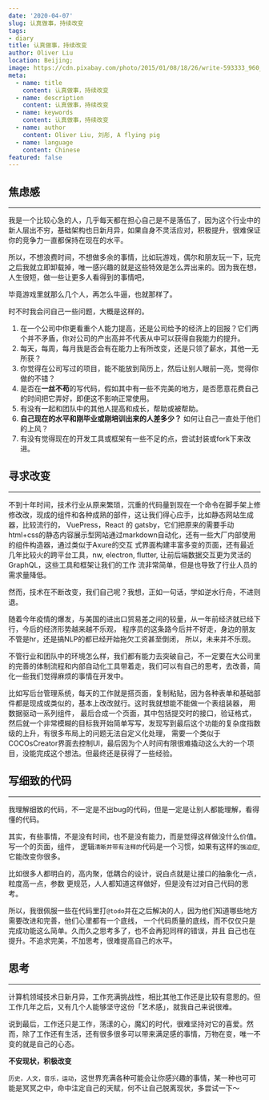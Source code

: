 ```yaml
---
date: '2020-04-07'
slug: 认真做事，持续改变
tags:
- diary
title: 认真做事，持续改变
author: Oliver Liu
location: Beijing;
image: https://cdn.pixabay.com/photo/2015/01/08/18/26/write-593333_960_720.jpg
meta:
  - name: title
    content: 认真做事，持续改变
  - name: description
    content: 认真做事，持续改变
  - name: keywords
    content: 认真做事，持续改变
  - name: author
    content: Oliver Liu, 刘彤, A flying pig
  - name: language
    content: Chinese
featured: false
---
```


## 焦虑感

--- 

我是一个比较心急的人，几乎每天都在担心自己是不是落伍了，因为这个行业中的新人层出不穷，基础架构也日新月异，如果自身不灵活应对，积极提升，很难保证你的竞争力一直都保持在现在的水平。

所以，不想浪费时间，不想做多余的事情，比如玩游戏，偶尔和朋友玩一下，玩完之后我就立即卸载掉，唯一感兴趣的就是这些特效是怎么弄出来的。因为我在想，人生很短，做一些让更多人看得到的事情吧，

毕竟游戏里就那么几个人，再怎么牛逼，也就那样了。

时不时我会问自己一些问题，大概是这样的。

1. 在一个公司中你更看重个人能力提高，还是公司给予的经济上的回报？它们两个并不矛盾，你对公司的产出高并不代表从中可以获得自我能力的提升。
2. 每天，每周，每月我是否会有在能力上有所改变，还是只领了薪水，其他一无所获？
3. 你觉得在公司写过的项目，能不能放到简历上，然后让别人眼前一亮，觉得你做的不错？
4. 是否在**一丝不苟**的写代码，假如其中有一些不完美的地方，是否愿意花费自己的时间把它弄好，即便这不影响正常使用。
5. 有没有一起和团队中的其他人提高和成长，帮助或被帮助。
6. **自己现在的水平和刚毕业或刚培训出来的人差多少？** 如何让自己一直处于他们的上风？
7. 有没有觉得现在的开发工具或框架有一些不足的点，尝试封装或fork下来改进。

## 寻求改变

--- 

不到十年时间，技术行业从原来繁琐，沉重的代码量到现在一个命令在脚手架上修修改改，现成的组件和各种成熟的部件，这让我们得心应手，比如静态网站生成器，比较流行的，
VuePress，React 的 gatsby，它们把原来的需要手动html+css的静态内容展示型网站通过markdown自动化，还有一些大厂内部使用的组件构造器，通过类似于Axure的交互
式界面构建丰富多变的页面，还有最近几年比较火的跨平台工具，nw, electron, flutter, 让前后端数据交互更为灵活的 GraphQL，这些工具和框架让我们的工作
流非常简单，但是也导致了行业人员的需求量降低。

然而，技术在不断改变，我们自己呢？我想，正如一句话，学如逆水行舟，不进则退。

随着今年疫情的爆发，与美国的进出口贸易差之间的较量，从一年前经济就已经下行，今后的经济形势越来越不乐观， 程序员的这条路今后并不好走，身边的朋友不管是hr，还是搞NLP的都已经开始拖欠工资甚至倒闭，
所以，未来并不乐观。

不管行业和团队中的环境怎么样，我们都有能力去突破自己，不一定要在大公司里的完善的体制流程和内部自动化工具带着走，我们可以有自己的思考，去改善，简化一些我们觉得麻烦的事情在开发中。

比如写后台管理系统，每天的工作就是搭页面，复制粘贴，因为各种表单和基础部件都是现成或类似的，基本上改改就行。这时我就想能不能做一个表组装器， 用数据驱动一系列组件，
最后合成一个页面，其中包括提交时的接口，验证格式，然后就一个非常模糊的目标我开始简单写写，发现写到最后这个功能的复杂度指数级的上升，有很多布局上的问题无法自定义化处理，
需要一个类似于COCOsCreator界面去控制UI，最后因为个人时间有限很难撬动这么大的一个项目，没能完成这个想法。但最终还是获得了一些经验。

## 写细致的代码

---

我理解细致的代码，不一定是不出bug的代码，但是一定是让别人都能理解，看得懂的代码。

其实，有些事情，不是没有时间，也不是没有能力，而是觉得这样做没什么价值。写一个的页面，组件，
逻辑`清晰并带有注释的`代码是一个习惯，如果有这样的`强迫症`, 它能改变你很多。

比如很多人都明白的，高内聚，低耦合的设计，说白点就是让接口的抽象化一点，粒度高一点，参数
更规范，人人都知道这样做好，但是没有过对自己代码的思考。

所以，我很佩服一些在代码里打`@todo`并在之后解决的人，因为他们知道哪些地方需要改进和完善，他们心里都有一个底线，
一个代码质量的底线，而不仅仅只是完成功能这么简单。久而久之思考多了，也不会再犯同样的错误，并且
自己也在提升。不追求完美，不加思考，很难提高自己的水平。

## 思考

--- 

计算机领域技术日新月异，工作充满挑战性，相比其他工作还是比较有意思的。但工作几年之后，又有几个人能够坚守这份「艺术感」，就我自己来说很难。

说到最后，工作还只是工作，荡漾的心，魔幻的时代，很难坚持对它的喜爱。然而，除了工作还有生活，还有很多很多可以带来满足感的事情，万物在变，唯一不变的就是自己的心态。


**不安现状，积极改变**

`历史，人文，音乐，运动`，这世界充满各种可能会让你感兴趣的事情，某一种也可可能是冥冥之中，命中注定自己的天赋，何不让自己脱离现状，多尝试一下～